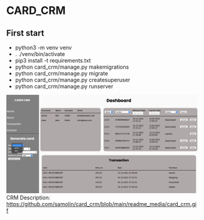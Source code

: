 # CARD_CRM

## First start

* python3 -m venv venv 
* . ./venv/bin/activate
* pip3 install -t requirements.txt
* python card_crm/manage.py makemigrations
* python card_crm/manage.py migrate
* python card_crm/manage.py createsuperuser 
* python card_crm/manage.py runserver

![image](https://github.com/samolin/card_crm/blob/main/readme_media/card_crm.gif)
CRM Description:
https://github.com/samolin/card_crm/blob/main/readme_media/card_crm.gif

